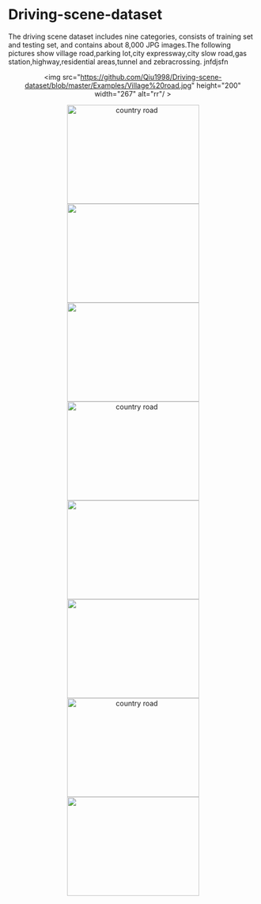 # Driving-scene-dataset
The driving scene dataset includes nine categories, consists of training set and testing set, and contains about 8,000 JPG images.The following pictures show village road,parking lot,city expressway,city slow road,gas station,highway,residential areas,tunnel and zebracrossing.
jnfdjsfn

<div align="center">
 
<img src="https://github.com/Qiu1998/Driving-scene-dataset/blob/master/Examples/Village%20road.jpg" height="200" width="267" alt="rr"/ >

<img src="https://github.com/Qiu1998/Driving-scene-dataset/blob/master/Examples/parking%20lot.jpg" height="200" width="267" alt="country road"/>

<img src="https://github.com/Qiu1998/Driving-scene-dataset/blob/master/Examples/city%20expressway.jpg" height="200" width="267" >

 </div>
 
 <div align="center">
<img src="https://github.com/Qiu1998/Driving-scene-dataset/blob/master/Examples/city%20slow%20road.jpg" height="200" width="267" >

<img src="https://github.com/Qiu1998/Driving-scene-dataset/blob/master/Examples/gas%20station.jpg" height="200" width="267" alt="country   road"/>

<img src="https://github.com/Qiu1998/Driving-scene-dataset/blob/master/Examples/highway.jpg" height="200" width="267" >

 </div>
 
 <div align="center">
<img src="https://github.com/Qiu1998/Driving-scene-dataset/blob/master/Examples/residential%20areas.jpg" height="200" width="267" >

<img src="https://github.com/Qiu1998/Driving-scene-dataset/blob/master/Examples/tunnel.jpg" width="267" height="200" width="267" alt="country   road"/>

<img src="https://github.com/Qiu1998/Driving-scene-dataset/blob/master/Examples/zebracrossing.jpg" height="200" width="267" >

 </div>
